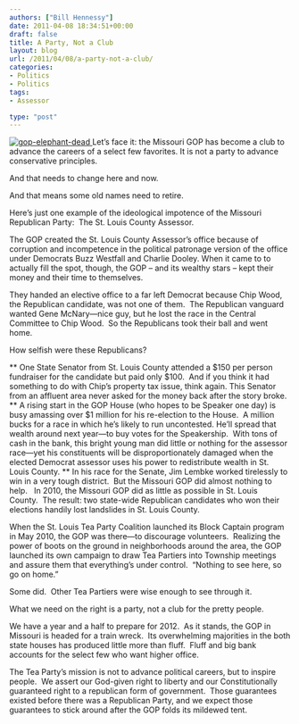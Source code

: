 ```yaml
---
authors: ["Bill Hennessy"]
date: 2011-04-08 18:34:51+00:00
draft: false
title: A Party, Not a Club
layout: blog
url: /2011/04/08/a-party-not-a-club/
categories:
- Politics
- Politics
tags:
- Assessor

type: "post"
---
```


[![gop-elephant-dead](https://hennessysview.com/wp-content/uploads/2011/04/gopelephantdead_thumb.jpg)
](https://hennessysview.com/wp-content/uploads/2011/04/gopelephantdead.jpg) Let’s face it: the Missouri GOP has become a club to advance the careers of a select few favorites. It is not a party to advance conservative principles.

And that needs to change here and now.

And that means some old names need to retire.

Here’s just one example of the ideological impotence of the Missouri Republican Party:  The St. Louis County Assessor.

The GOP created the St. Louis County Assessor’s office because of corruption and incompetence in the political patronage version of the office under Democrats Buzz Westfall and Charlie Dooley. When it came to to actually fill the spot, though, the GOP – and its wealthy stars – kept their money and their time to themselves.

They handed an elective office to a far left Democrat because Chip Wood, the Republican candidate, was not one of them.  The Republican vanguard wanted Gene McNary—nice guy, but he lost the race in the Central Committee to Chip Wood.  So the Republicans took their ball and went home.

How selfish were these Republicans?




** One State Senator from St. Louis County attended a $150 per person fundraiser for the candidate but paid only $100.  And if you think it had something to do with Chip’s property tax issue, think again. This Senator from an affluent area never asked for the money back after the story broke.
** A rising start in the GOP House (who hopes to be Speaker one day) is busy amassing over $1 million for his re-election to the House.  A million bucks for a race in which he’s likely to run uncontested. He’ll spread that wealth around next year—to buy votes for the Speakership.  With tons of cash in the bank, this bright young man did little or nothing for the assessor race—yet his constituents will be disproportionately damaged when the elected Democrat assessor uses his power to redistribute wealth in St. Louis County.
** In his race for the Senate, Jim Lembke worked tirelessly to win in a very tough district.  But the Missouri GOP did almost nothing to help.   In 2010, the Missouri GOP did as little as possible in St. Louis County.  The result: two state-wide Republican candidates who won their elections handily lost landslides in St. Louis County.


When the St. Louis Tea Party Coalition launched its Block Captain program in May 2010, the GOP was there—to discourage volunteers.  Realizing the power of boots on the ground in neighborhoods around the area, the GOP launched its own campaign to draw Tea Partiers into Township meetings and assure them that everything’s under control.  “Nothing to see here, so go on home.”

Some did.  Other Tea Partiers were wise enough to see through it.

What we need on the right is a party, not a club for the pretty people.

We have a year and a half to prepare for 2012.  As it stands, the GOP in Missouri is headed for a train wreck.  Its overwhelming majorities in the both state houses has produced little more than fluff.  Fluff and big bank accounts for the select few who want higher office.

The Tea Party’s mission is not to advance political careers, but to inspire people.  We assert our God-given right to liberty and our Constitutionally guaranteed right to a republican form of government.  Those guarantees existed before there was a Republican Party, and we expect those guarantees to stick around after the GOP folds its mildewed tent.
